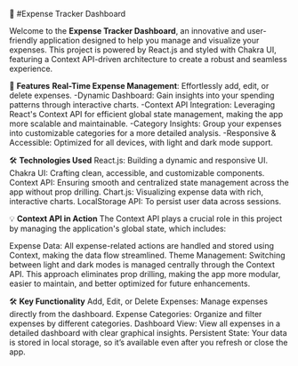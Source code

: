 💸  #Expense Tracker Dashboard

Welcome to the **Expense Tracker Dashboard**, an innovative and user-friendly application designed to help you manage and visualize your expenses.
This project is powered by React.js and styled with Chakra UI, featuring a Context API-driven architecture to create a robust and seamless experience.

🚀 **Features**
**Real-Time Expense Management**: Effortlessly add, edit, or delete expenses.
-Dynamic Dashboard: Gain insights into your spending patterns through interactive charts. 
-Context API Integration: Leveraging React's Context API for efficient global state management, making the app more scalable and maintainable.
-Category Insights: Group your expenses into customizable categories for a more detailed analysis.
-Responsive & Accessible: Optimized for all devices, with light and dark mode support.

🛠️ **Technologies Used**
React.js: Building a dynamic and responsive UI.
Chakra UI: Crafting clean, accessible, and customizable components.
Context API: Ensuring smooth and centralized state management across the app without prop drilling.
Chart.js: Visualizing expense data with rich, interactive charts.
LocalStorage API: To persist user data across sessions.

💡 **Context API in Action**
The Context API plays a crucial role in this project by managing the application's global state, which includes:

Expense Data: All expense-related actions are handled and stored using Context, making the data flow streamlined.
Theme Management: Switching between light and dark modes is managed centrally through the Context API.
This approach eliminates prop drilling, making the app more modular, easier to maintain, and better optimized for future enhancements.

🛠️ **Key Functionality**
Add, Edit, or Delete Expenses: Manage expenses directly from the dashboard.
Expense Categories: Organize and filter expenses by different categories.
Dashboard View: View all expenses in a detailed dashboard with clear graphical insights.
Persistent State: Your data is stored in local storage, so it’s available even after you refresh or close the app.



